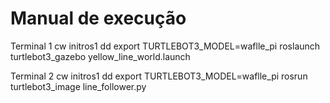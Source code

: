# Manual de execução

Terminal 1 
cw
initros1
dd
export TURTLEBOT3_MODEL=waflle_pi
roslaunch turtlebot3_gazebo yellow_line_world.launch

Terminal 2 
cw
initros1
dd
export TURTLEBOT3_MODEL=waflle_pi
rosrun turtlebot3_image line_follower.py


